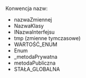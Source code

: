 Konwencja nazw:
- nazwaZmiennej
- NazwaKlasy
- INazwaInterfejsu
- tmp (zmienne tymczasowe)
- WARTOŚĆ_ENUM
- Enum
- _metodaPrywatna
- metodaPubliczna
- STAŁA_GLOBALNA
